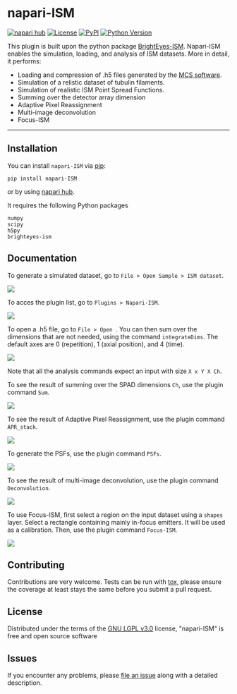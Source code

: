 # napari-ISM

[![napari hub](https://img.shields.io/endpoint?url=https://api.napari-hub.org/shields/napari-ISM)](https://napari-hub.org/plugins/napari-ISM)
[![License](https://img.shields.io/pypi/l/napari-ISM.svg?color=green)](https://github.com/VicidominiLab/napari-ISM/raw/main/LICENSE)
[![PyPI](https://img.shields.io/pypi/v/napari-ISM.svg?color=green)](https://pypi.org/project/napari-ISM)
[![Python Version](https://img.shields.io/pypi/pyversions/napari-ISM.svg?color=green)](https://python.org)


This plugin is built upon the python package [BrightEyes-ISM]. Napari-ISM enables the simulation, loading, and analysis of ISM datasets.
More in detail, it performs:

* Loading and compression of .h5 files generated by the [MCS software].
* Simulation of a relistic dataset of tubulin filaments.
* Simulation of realistic ISM Point Spread Functions.
* Summing over the detector array dimension
* Adaptive Pixel Reassignment
* Multi-image deconvolution
* Focus-ISM

----------------------------------

<!--
Don't miss the full getting started guide to set up your new package:
https://github.com/napari/cookiecutter-napari-plugin#getting-started

and review the napari docs for plugin developers:
https://napari.org/plugins/index.html
-->

## Installation

You can install `napari-ISM` via [pip]:

    pip install napari-ISM
    
or by using [napari hub].

It requires the following Python packages

    numpy
    scipy
    h5py
    brighteyes-ism

## Documentation

To generate a simulated dataset, go to `File > Open Sample > ISM dataset`. 

![](https://github.com/VicidominiLab/napari-ISM/raw/main/docs/sample.png)

To acces the plugin list, go to `Plugins > Napari-ISM`.

![](https://github.com/VicidominiLab/napari-ISM/raw/main/docs/plugin_list.png)

To open a .h5 file, go to `File > Open `.
You can then sum over the dimensions that are not needed, using the command `integrateDims`.
The default axes are 0 (repetition), 1 (axial position), and 4 (time).

![](https://github.com/VicidominiLab/napari-ISM/raw/main/docs/file.png)

Note that all the analysis commands expect an input with size `X x Y X Ch`.

To see the result of summing over the SPAD dimensions `Ch`, use the plugin command `Sum`.

![](https://github.com/VicidominiLab/napari-ISM/raw/main/docs/sum.png)

To see the result of Adaptive Pixel Reassignment, use the plugin command `APR_stack`.

![](https://github.com/VicidominiLab/napari-ISM/raw/main/docs/apr.png)

To generate the PSFs, use the plugin command `PSFs`.

![](https://github.com/VicidominiLab/napari-ISM/raw/main/docs/PSF.png)

To see the result of multi-image deconvolution, use the plugin command `Deconvolution`.

![](https://github.com/VicidominiLab/napari-ISM/raw/main/docs/deconv.png)

To use Focus-ISM, first select a region on the input dataset using a `shapes` layer.
Select a rectangle containing mainly in-focus emitters. It will be used as a calibration.
Then, use the plugin command `Focus-ISM`.

![](https://github.com/VicidominiLab/napari-ISM/raw/main/docs/shapes.png)


## Contributing

Contributions are very welcome. Tests can be run with [tox], please ensure
the coverage at least stays the same before you submit a pull request.

## License

Distributed under the terms of the [GNU LGPL v3.0] license,
"napari-ISM" is free and open source software

## Issues

If you encounter any problems, please [file an issue] along with a detailed description.

[napari]: https://github.com/napari/napari
[Cookiecutter]: https://github.com/audreyr/cookiecutter
[@napari]: https://github.com/napari
[MIT]: http://opensource.org/licenses/MIT
[BSD-3]: http://opensource.org/licenses/BSD-3-Clause
[GNU GPL v3.0]: http://www.gnu.org/licenses/gpl-3.0.txt
[GNU LGPL v3.0]: http://www.gnu.org/licenses/lgpl-3.0.txt
[Apache Software License 2.0]: http://www.apache.org/licenses/LICENSE-2.0
[Mozilla Public License 2.0]: https://www.mozilla.org/media/MPL/2.0/index.txt
[cookiecutter-napari-plugin]: https://github.com/napari/cookiecutter-napari-plugin

[file an issue]: https://github.com/VicidominiLab/napari-ISM/issues

[napari hub]: https://www.napari-hub.org/plugins/napari-ISM
[napari]: https://github.com/napari/napari
[tox]: https://tox.readthedocs.io/en/latest/
[pip]: https://pypi.org/project/pip/
[PyPI]: https://pypi.org/project/napari-ISM/

[BrightEyes-ISM]: https://github.com/VicidominiLab/BrightEyes-ISM
[MCS software]: https://github.com/VicidominiLab/BrightEyes-MCS